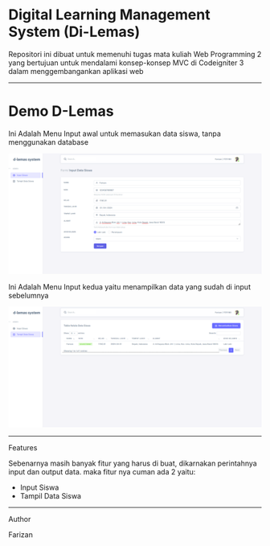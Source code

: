 # Digital Learning Management System (Di-Lemas)

Repositori ini dibuat untuk memenuhi tugas mata kuliah Web Programming 2 yang bertujuan untuk mendalami konsep-konsep MVC di Codeigniter 3 dalam menggembangankan aplikasi web

*******************

# Demo D-Lemas

Ini Adalah Menu Input awal untuk memasukan data siswa, tanpa menggunakan database  

![](assets/input-data.png)


Ini Adalah Menu Input kedua yaitu menampilkan data yang sudah di input sebelumnya  

![](assets/output-data.png)

**************************

Features

Sebenarnya masih banyak fitur yang harus di buat, dikarnakan perintahnya input dan output data. maka fitur nya cuman ada 2 yaitu:
* Input Siswa
* Tampil Data Siswa

*******************

Author

Farizan
